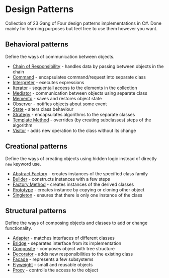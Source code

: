 # Design Patterns
Collection of 23 Gang of Four design patterns implementations in C#. Done mainly for learning purposes but feel free to use them however you want.

## Behavioral patterns
Define the ways of communication between objects.
 - [Chain of Responsibility](./DesignPatterns/Behavioral/ChainOfResp/) - handles data by passing between objects in the chain
 - [Command](./DesignPatterns/Behavioral/Command/) - encapsulates command/request into separate class
 - [Interpreter](./DesignPatterns/Behavioral/Interpreter/) - executes expressions
 - [Iterator](./DesignPatterns/Behavioral/Iterator/) - sequentall access to the elements in the collection
 - [Mediator](./DesignPatterns/Behavioral/Mediator/) - communication between objects using separate class
 - [Memento](./DesignPatterns/Behavioral/Memento/) - saves and restores object state
 - [Observer](./DesignPatterns/Behavioral/Observer/) - notifies objects about some event
 - [State](./DesignPatterns/Behavioral/State/) - alters class behaviour
 - [Strategy](./DesignPatterns/Behavioral/Strategy/) - encapsulates algorithms to the separate classes
 - [Template Method](./DesignPatterns/Behavioral/TemplateMethod/) - overrides (by creating subclasses) steps of the algorithm
 - [Visitor](./DesignPatterns/Behavioral/Visitor/) - adds new operation to the class without its change

## Creational patterns
Define the ways of creating objects using hidden logic instead of directly `new` keyword use.
 - [Abstract Factory](./DesignPatterns/Behavioral/AbstractFactory/) - creates instances of the specified class family
 - [Builder](./DesignPatterns/Behavioral/Builder/) - constructs instances with a few steps
 - [Factory Method](./DesignPatterns/Behavioral/FactoryMethod/) - creates instances of the derived classes
 - [Prototype](./DesignPatterns/Behavioral/Prototype/) - creates instance by copying or cloning other object
 - [Singleton](./DesignPatterns/Behavioral/Singleton/) - ensures that there is only one instance of the class

## Structural patterns
Define the ways of composing objects and classes to add or change functionality.
 - [Adapter](./DesignPatterns/Behavioral/Adapter/) - matches interfaces of different classes
 - [Bridge](./DesignPatterns/Behavioral/Bridge/) - separates interface from its implementation
 - [Composite](./DesignPatterns/Behavioral/Composite/) - composes object with tree structure
 - [Decorator](./DesignPatterns/Behavioral/Decorator/) - adds new responsibilities to the existing class
 - [Facade](./DesignPatterns/Behavioral/Facade/) - represents a few subsystems
 - [Flyweight](./DesignPatterns/Behavioral/Flyweight/) - small and reusable objects
 - [Proxy](./DesignPatterns/Behavioral/Proxy/) - controlls the access to the object